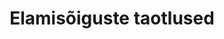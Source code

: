 ---
title: Elamisõiguste taotlused
title_en: 'Applications for permanent residency'
notes: >-
  Elamisõiguste taotluste allikaks on elamis- ja töölubade register. Euroopa
  Liidu, Euroopa Liidu Majanduspiirkonna liikmesriigi ja Šveitsi
  Konföderatsiooni kodanikul (edaspidi EL kodanik) on õigus Eestis viibida
  kehtiva reisidokumendi või isikutunnistuse alusel kuni 3 kuud elamisõigust
  registreerimata. EL kodaniku pereliikmel on õigus Eestis viibida kuni 3 kuud
  koos EL kodanikuga ning pereliikmel peab olema kehtiv reisidokument ja viisa.
notes_en: ''
category: 
  - Õigusemõistmine, õigussüsteem ja avalik turvalisus
category_en:
  - Justice, Legal System, and Public Safety
resources:
  - name: 'Kirjeldus ja seletuskiri'
    url: 'https://www.politsei.ee/et/juhend/politseitoeoega-seotud-avaandmed/elamisoiguste-taotlused'
    format: html
    interactive: 'FALSE'
  - name: 'https://opendata.smit.ee/ppa/csv/elamisoiguste_taotlused.csv'
    url: 'https://opendata.smit.ee/ppa/csv/elamisoiguste_taotlused.csv'
    format: csv
    interactive: 'FALSE'
  - name: 'https://opendata.smit.ee/ppa/csv/elamisoiguste_taotlused.zip'
    url: 'https://opendata.smit.ee/ppa/files/elamisoiguste_taotlused.zip'
    format: csv
    interactive: 'FALSE'
license: 'https://creativecommons.org/licenses/by-sa/3.0/ee/legalcode'
update_freq: 'http://purl.org/linked-data/sdmx/2009/code#freq-W'
organization: Politsei- ja Piirivalveamet
maintainer_name: 'Krista Rebane'
maintainer_email: avaandmed@list.politsei.ee
maintainer_phone: ''
date_issued: '30/10/2020'
date_modified: 2021/02/05
---